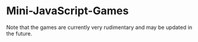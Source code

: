 # Mini-JavaScript-Games
Note that the games are currently very rudimentary and may be updated in the future.
